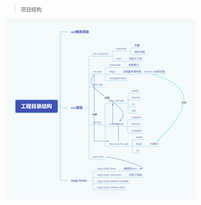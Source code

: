 > 项目结构



<img src="https://raw.githubusercontent.com/zan01/imgurl/master/image-20201220153327977.png" alt="image-20201220153327977"  />